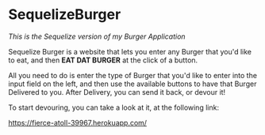 # SequelizeBurger
*This is the Sequelize version of my Burger Application*

Sequelize Burger is a website that lets you enter any Burger that you'd like to eat, and then __EAT DAT BURGER__ at the click of a button.

All you need to do is enter the type of Burger that you'd like to enter into the input field on the left, and then use the available buttons to have that Burger Delivered to you. After Delivery, you can send it back, or devour it!

To start devouring, you can take a look at it, at the following link:

https://fierce-atoll-39967.herokuapp.com/